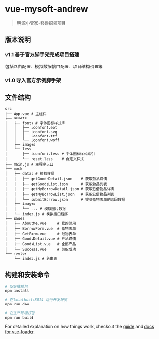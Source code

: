 # vue-mysoft-andrew

> 明源小管家-移动招领项目

## 版本说明

### v1.1 基于官方脚手架完成项目搭建

包括路由配置、模拟数据接口配置、项目结构设置等

### v1.0 导入官方示例脚手架

## 文件结构

```
src
├── App.vue # 主组件
├── assets
│   ├── fonts # 字体图标样式库
│   │   ├── iconfont.eot
│   │   ├── iconfont.svg
│   │   ├── iconfont.ttf
│   │   └── iconfont.woff
│   ├── images
│   └── less
│       ├── iconfont.less # 字体图标样式索引
│       └── reset.less    # 自定义样式
├── main.js # 主程序入口
├── mock 
│   ├── datas # 模拟数据
│   │   ├── getGoodsDetail.json    # 获取物品详情
│   │   ├── getGoodsList.json      # 获取物品列表
│   │   ├── getMyBorrowDetail.json # 获取已借物品详情
│   │   ├── getMyBorrowList.json   # 获取已借物品列表
│   │   └── submitBorrow.json      # 提交借物表单的返回数据
│   ├── images
│   │   └── ... # 模拟图片数据
│   └── index.js # 模拟接口程序
├── pages
│   ├── AboutMe.vue     # 我的领用
│   ├── BorrowForm.vue  # 借物表单
│   ├── GetForm.vue     # 领物表单
│   ├── GoodsDetail.vue # 产品详情
│   ├── GoodsList.vue   # 全部产品
│   └── Success.vue     # 领取成功
└── router
    └── index.js # 路由表
```

## 构建和安装命令

``` bash
# 安装依赖包
npm install

# 在localhost:8014 运行开发环境
npm run dev

# 在生产环境打包
npm run build
```

For detailed explanation on how things work, checkout the [guide](http://vuejs-templates.github.io/webpack/) and [docs for vue-loader](http://vuejs.github.io/vue-loader).
